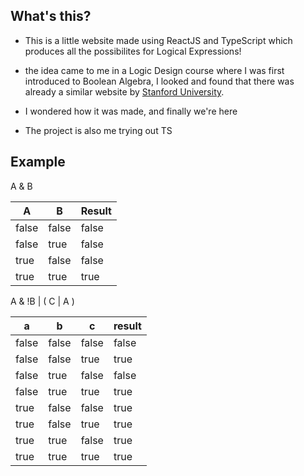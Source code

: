 ## What's this? 
 - This is a little website made using ReactJS and TypeScript which produces all the possibilites for Logical Expressions! 
 
 - the idea came to me in a Logic Design course where I was first introduced to Boolean Algebra, I looked and found that there was already a similar website by [Stanford    University](https://web.stanford.edu/class/cs103/tools/truth-table-tool/).
 
 - I wondered how it was made, and finally we're here
 
 - The project is also me trying out TS

## Example
A & B

| A | B | Result|
|-|-|-|
|false|false|false|
|false|true|false|
|true|false|false|
|true|true|true|

A & !B | ( C | A )


|a|b|c|     result           |
|-|-|-|----------------------|
|false|	false|	false|	false|
|false|	false|	true |	true |
|false|	true |	false|	false|
|false|	true |	true |	true |
|true |	false|	false|	true |
|true |	false|	true |	true |
|true |	true |	false|	true |
|true |	true |	true |	true |

